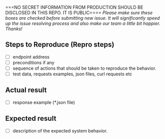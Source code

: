 ===NO SECRET INFORMATION FROM PRODUCTION SHOULD BE DISCLOSED IN THIS REPO. IT IS PUBLIC====
*Please make sure these boxes are checked before submitting new issue.
It will significantly speed up the issue resolving process and also make our team a little bit happier.
Thanks!*

## Steps to Reproduce (Repro steps)

- [ ] endpoint address
- [ ] preconditions if any
- [ ] sequence of actions that should be taken to reproduce the behavior.
- [ ] test data, requests examples, json files, curl requests etc

## Actual result
- [ ] response example (*.json file)

## Expected result
- [ ] description of the expected system behavior.
